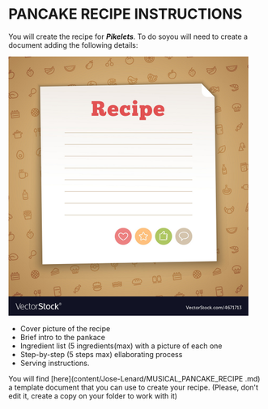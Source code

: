# PANCAKE RECIPE INSTRUCTIONS

You will create the recipe for _**Pikelets**_. To do soyou will need to create a document adding the following details:

<img src="https://raw.githubusercontent.com/Lenardgeorge/musical-pancake/master/content/Carla-Karl/images/cover.jpeg" alt="Readme cover picture" style="zoom:50%;" />



* Cover picture of the recipe
* Brief intro to the pankace
* Ingredient list (5 ingredients(max) with a picture of each one
* Step-by-step (5 steps max) ellaborating process
* Serving instructions.

You will find  [here](content/Jose-Lenard/MUSICAL_PANCAKE_RECIPE .md) a template document that you can use to create your recipe. (Please, don't edit it, create a copy on your folder to work with it)